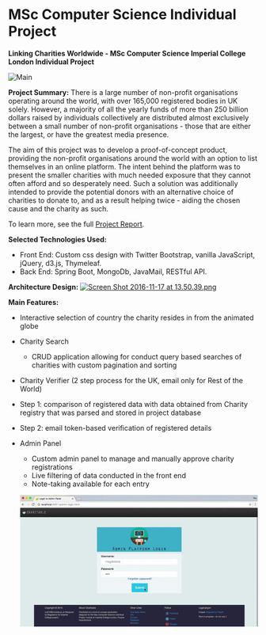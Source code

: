 # MSc Computer Science Individual Project

**Linking Charities Worldwide - MSc Computer Science Imperial College London Individual Project**

![Main](https://github.com/magdalenek/masters-project/raw/master/Linking-Charities-WorldWide/housekeeping/view/main.gif)


**Project Summary:** There is a large number of non-profit organisations operating around the world, with over 165,000 registered bodies in UK solely. However, a majority of all the yearly funds of more than 250 billion dollars raised by individuals collectively are distributed almost exclusively between a small number of non-profit organisations - those that are either the largest, or have the greatest media presence. 

The aim of this project was to develop a proof-of-concept product, providing the non-profit organisations around the world with an option to list themselves in an online platform. The intent behind the platform was to present the smaller charities with much needed exposure that they cannot often afford and so desperately need. Such a solution was additionally intended to provide the potential donors with an alternative choice of charities to donate to, and as a result helping twice - aiding the chosen cause and the charity as such.

To learn more, see the full [Project Report](https://github.com/magdalenek/masters-project/tree/master/Linking-Charities-WorldWide/housekeeping/Report).


**Selected Technologies Used:**
+ Front End: Custom css design with Twitter Bootstrap, vanilla JavaScript, jQuery, d3.js, Thymeleaf.
+ Back End: Spring Boot, MongoDb, JavaMail, RESTful API.


**Architecture Design:**
[![Screen Shot 2016-11-17 at 13.50.39.png](https://s21.postimg.org/3qnqw84p3/Screen_Shot_2016_11_17_at_13_50_39.png)](https://postimg.org/image/4g6j8l58j/)


**Main Features:**
- Interactive selection of country the charity resides in from the animated globe
- Charity Search
  - CRUD application allowing for conduct query based searches of charities with custom pagination and sorting 
-  Charity Verifier (2 step process for the UK, email only for Rest of the World)
 - Step 1: comparison of registered data with data obtained from Charity registry that was parsed and stored in project database
 - Step 2: email token-based verification of registered details
- Admin Panel
  -	Custom admin panel to manage and manually approve charity registrations
  -	Live filtering of data conducted in the front end
  -	Note-taking available for each entry
  
  ![Admin](https://github.com/magdalenek/masters-project/raw/master/Linking-Charities-WorldWide/housekeeping/view/admin.gif)
